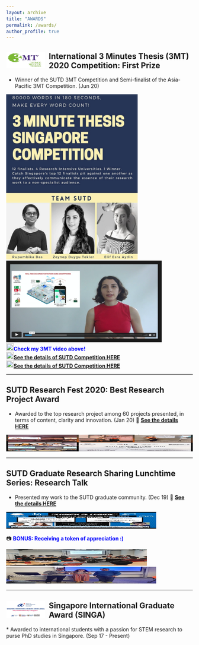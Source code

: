 ```yaml
---
layout: archive
title: "AWARDS"
permalink: /awards/
author_profile: true
---
```


<div>
<img align="left" width="105" height="45" src="/images/3MT.jpg" style="margin-right: 10px"> 
<h2>
International 3 Minutes Thesis (3MT) 2020 Competition: First Prize 
</h2> 
</div> 

* Winner of the SUTD 3MT Competition and Semi-finalist of the Asia-Pacific 3MT Competition. (Jun 20)

<div class="grid-container">
  <div class="grid-item item1">
  <img width="355" height="445" src="/images/3MT_poster.jpg">
  </div>
  <div class="grid-item">
  <a href="https://youtu.be/s-hTj0XCy5I
" target="_blank"><img src="/images/3MT_video2.PNG"
alt="IMAGE ALT TEXT HERE" width="400" height="200" border="10" /></a>
      <div>
  <img width="20" height="20" src="https://www.flaticon.com/svg/static/icons/svg/686/686458.svg"><span style="color:blue ;font-weight: bold" >Check my 3MT video above!</span> 
  </div>
  </div>
 
  <div class="grid-item">
  <div>
       <a href="https://www.facebook.com/SUTDGSA/posts/903648743485009" style="font-weight:bold"><img width="20" height="20" src="https://www.flaticon.com/svg/static/icons/svg/891/891012.svg">See the details of SUTD Competition HERE</a>
    </div>
     <div>
       <a href="https://www.facebook.com/SUTDGSA/posts/963077754208774" style="font-weight:bold"><img width="20" height="20" src="https://www.flaticon.com/svg/static/icons/svg/891/891012.svg">See the details of SUTD Competition HERE</a>
    </div>
 </div>
 </div>
 
 ----

## SUTD Research Fest 2020: Best Research Project Award 
* Awarded to the top research project among 60 projects presented, in terms of content, clarity
 and innovation. (Jan 20)
:bell: **[See the details HERE](https://www.facebook.com/photo.php?fbid=10158052075084791&amp;set=p.10158052075084791&amp;type=3)**

<img width="505" height="45" src="/images/award2.jpg"> 

---

## SUTD Graduate Research Sharing Lunchtime Series: Research Talk
* Presented my work to the SUTD graduate community. (Dec 19)
:bell: **[See the details HERE](https://www.facebook.com/SUTDGSA/posts/759548147895070)**

<img width="405" height="45" src="/images/researchtalk2.jpg"> 


:camera: <span style="color:blue">**BONUS: Receiving a token of appreciation :)**</span> 

<img width="380" height="45" src="/images/researchtalk.jpg"> 
<img width="405" height="45" src="/images/award3.jpg"> 

---

<div>
<img align="left" width="105" height="45" src="/images/singa.jpg" style="margin-right: 10px"> 
<h2>
Singapore International Graduate Award (SINGA) 
</h2> 
</div> 
* Awarded to international students with a passion for STEM research to purse PhD studies in Singapore. (Sep 17 - Present)



<!--
:movie_camera: <span style="color:blue">**Check my 3MT video below**</span> 

<a href="http://www.youtube.com/watch?feature=player_embedded&v=sZr9oafkFgc&t=1s
" target="_blank"><img src="/images/3MT_video.png"
alt="IMAGE ALT TEXT HERE" width="200" height="180" border="10" /></a>


<img width="305" height="45" src="/images/3MT_poster.jpg"> 

:bell: **[See the details about SUTD Comptetion HERE](https://www.facebook.com/SUTDGSA/posts/903648743485009)**

:bell: **[See the details about Singapore Comptetion HERE](https://www.facebook.com/SUTDGSA/posts/963077754208774)**
-->